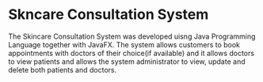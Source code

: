 # Skncare Consultation System
The Skincare Consultation System was developed uisng Java Programming Language together with JavaFX. The system allows customers to book appointments with doctors of their choice(if available) and it allows doctors to view patients and allows the system administrator to view, update and delete both patients and doctors.
